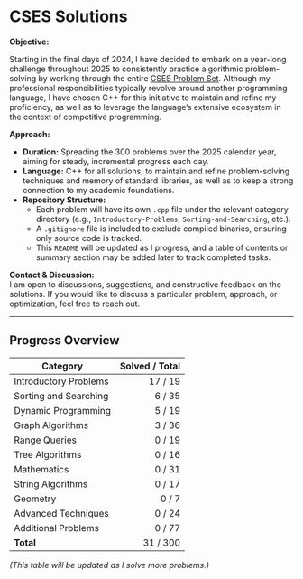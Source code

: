 # CSES Solutions

**Objective:**  

Starting in the final days of 2024, I have decided to embark on a year-long challenge throughout 2025 to consistently practice algorithmic problem-solving by working through the entire [CSES Problem Set](https://cses.fi/problemset/). Although my professional responsibilities typically revolve around another programming language, I have chosen C++ for this initiative to maintain and refine my proficiency, as well as to leverage the language’s extensive ecosystem in the context of competitive programming.

**Approach:**  
- **Duration:** Spreading the 300 problems over the 2025 calendar year, aiming for steady, incremental progress each day.
- **Language:** C++ for all solutions, to maintain and refine problem-solving techniques and memory of standard libraries, as well as to keep a strong connection to my academic foundations.
- **Repository Structure:**  
  - Each problem will have its own `.cpp` file under the relevant category directory (e.g., `Introductory-Problems`, `Sorting-and-Searching`, etc.).
  - A `.gitignore` file is included to exclude compiled binaries, ensuring only source code is tracked.
  - This `README` will be updated as I progress, and a table of contents or summary section may be added later to track completed tasks.

**Contact & Discussion:**  
I am open to discussions, suggestions, and constructive feedback on the solutions. If you would like to discuss a particular problem, approach, or optimization, feel free to reach out.

---

## Progress Overview

| Category                | Solved / Total |
|-------------------------|---------------:|
| Introductory Problems   | 17 / 19        |
| Sorting and Searching   | 6 / 35         |
| Dynamic Programming     | 5 / 19         |
| Graph Algorithms        | 3 / 36         |
| Range Queries           | 0 / 19         |
| Tree Algorithms         | 0 / 16         |
| Mathematics             | 0 / 31         |
| String Algorithms       | 0 / 17         |
| Geometry                | 0 / 7          |
| Advanced Techniques     | 0 / 24         |
| Additional Problems     | 0 / 77         |
| **Total**               | 31 / 300       |

*(This table will be updated as I solve more problems.)*
